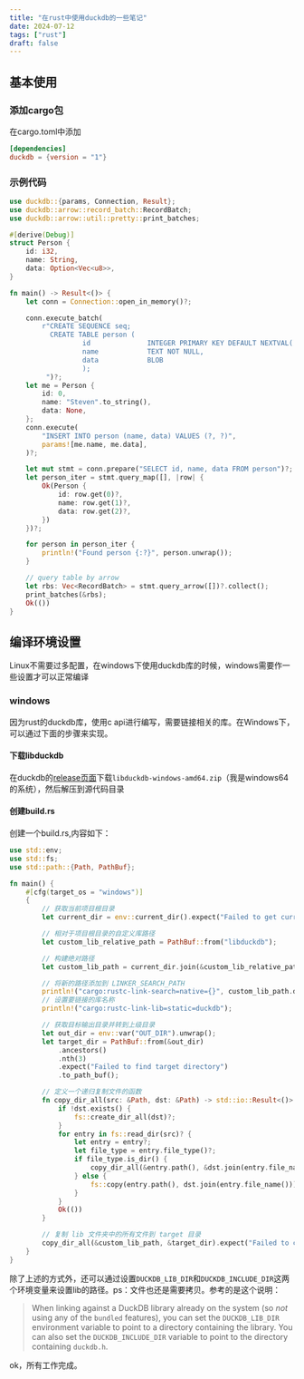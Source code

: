 ```yaml
---
title: "在rust中使用duckdb的一些笔记"
date: 2024-07-12
tags: ["rust"]
draft: false
---
```


## 基本使用

### 添加cargo包

在cargo.toml中添加

```toml
[dependencies]
duckdb = {version = "1"}
```



### 示例代码

```rust
use duckdb::{params, Connection, Result};
use duckdb::arrow::record_batch::RecordBatch;
use duckdb::arrow::util::pretty::print_batches;

#[derive(Debug)]
struct Person {
    id: i32,
    name: String,
    data: Option<Vec<u8>>,
}

fn main() -> Result<()> {
    let conn = Connection::open_in_memory()?;

    conn.execute_batch(
        r"CREATE SEQUENCE seq;
          CREATE TABLE person (
                  id              INTEGER PRIMARY KEY DEFAULT NEXTVAL('seq'),
                  name            TEXT NOT NULL,
                  data            BLOB
                  );
         ")?;
    let me = Person {
        id: 0,
        name: "Steven".to_string(),
        data: None,
    };
    conn.execute(
        "INSERT INTO person (name, data) VALUES (?, ?)",
        params![me.name, me.data],
    )?;

    let mut stmt = conn.prepare("SELECT id, name, data FROM person")?;
    let person_iter = stmt.query_map([], |row| {
        Ok(Person {
            id: row.get(0)?,
            name: row.get(1)?,
            data: row.get(2)?,
        })
    })?;

    for person in person_iter {
        println!("Found person {:?}", person.unwrap());
    }

    // query table by arrow
    let rbs: Vec<RecordBatch> = stmt.query_arrow([])?.collect();
    print_batches(&rbs);
    Ok(())
}
```




## 编译环境设置

Linux不需要过多配置，在windows下使用duckdb库的时候，windows需要作一些设置才可以正常编译

### windows

因为rust的duckdb库，使用c api进行编写，需要链接相关的库。在Windows下，可以通过下面的步骤来实现。

#### 下载libduckdb

在duckdb的[release页面](https://github.com/duckdb/duckdb/releases)下载`libduckdb-windows-amd64.zip`（我是windows64的系统），然后解压到源代码目录

#### 创建build.rs

创建一个build.rs,内容如下：

```rust
use std::env;
use std::fs;
use std::path::{Path, PathBuf};

fn main() {
    #[cfg(target_os = "windows")]
    {
        // 获取当前项目根目录
        let current_dir = env::current_dir().expect("Failed to get current directory");

        // 相对于项目根目录的自定义库路径
        let custom_lib_relative_path = PathBuf::from("libduckdb");

        // 构建绝对路径
        let custom_lib_path = current_dir.join(&custom_lib_relative_path);

        // 将新的路径添加到 LINKER_SEARCH_PATH
        println!("cargo:rustc-link-search=native={}", custom_lib_path.display());
        // 设置要链接的库名称
        println!("cargo:rustc-link-lib=static=duckdb");

        // 获取目标输出目录并转到上级目录
        let out_dir = env::var("OUT_DIR").unwrap();
        let target_dir = PathBuf::from(&out_dir)
            .ancestors()
            .nth(3)
            .expect("Failed to find target directory")
            .to_path_buf();

        // 定义一个递归复制文件的函数
        fn copy_dir_all(src: &Path, dst: &Path) -> std::io::Result<()> {
            if !dst.exists() {
                fs::create_dir_all(dst)?;
            }
            for entry in fs::read_dir(src)? {
                let entry = entry?;
                let file_type = entry.file_type()?;
                if file_type.is_dir() {
                    copy_dir_all(&entry.path(), &dst.join(entry.file_name()))?;
                } else {
                    fs::copy(entry.path(), dst.join(entry.file_name()))?;
                }
            }
            Ok(())
        }

        // 复制 lib 文件夹中的所有文件到 target 目录
        copy_dir_all(&custom_lib_path, &target_dir).expect("Failed to copy files");
    }
}

```

除了上述的方式外，还可以通过设置`DUCKDB_LIB_DIR`和`DUCKDB_INCLUDE_DIR`这两个环境变量来设置lib的路径。ps：文件也还是需要拷贝。参考的是这个说明：
> When linking against a DuckDB library already on the system (so *not* using any of the `bundled` features), you can set the `DUCKDB_LIB_DIR` environment variable to point to a directory containing the library. You can also set the `DUCKDB_INCLUDE_DIR` variable to point to the directory containing `duckdb.h`.

ok，所有工作完成。